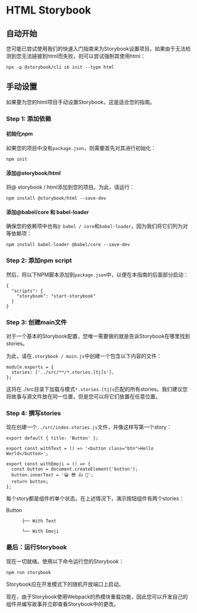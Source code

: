 # HTML Storybook

## 自动开始

您可能已尝试使用我们的快速入门指南来为Storybook设置项目。如果由于无法检测到您无法链接到html而失败，则可以尝试强制其使用html：

```text
npx -p @storybook/cli sb init --type html
```

## 手动设置

如果要为您的html项目手动设置Storybook，这是适合您的指南。

### Step 1: 添加依赖 <a id="step-1-add-dependencies"></a>

#### 初始化npm

如果您的项目中没有`package.json`，则需要首先对其进行初始化：

```text
npm init
```

#### 添加@storybook/html

将@ storybook / html添加到您的项目。为此，请运行：

```text
npm install @storybook/html --save-dev
```

#### 添加@babel/core 和 babel-loader

确保您的依赖项中也有`@ babel / core`和`babel-loader`，因为我们将它们列为对等依赖项：

```text
npm install babel-loader @babel/core --save-dev 
```

### Step 2: 添加npm script <a id="step-2-add-a-npm-script"></a>

然后，将以下NPM脚本添加到`package.json`中，以便在本指南的后面部分启动：

```text
{
  "scripts": {
    "storybook": "start-storybook"
  }
}
```

### Step 3: 创建main文件

对于一个基本的Storybook配置，您唯一需要做的就是告诉Storybook在哪里找到stories。

为此，请在`.storybook / main.js`中创建一个包含以下内容的文件：

```text
module.exports = {
  stories: ['../src/**/*.stories.[tj]s'],
};
```

这将在../src目录下加载与模式`*.stories.[tj]s`匹配的所有stories。我们建议您将故事与源文件放在同一位置，但是您可以将它们放置在任意位置。

### Step 4: 撰写stories <a id="step-4-write-your-stories"></a>

现在创建一个`../src/index.stories.js`文件，并像这样写第一个story：

```text
export default { title: 'Button' };

export const withText = () => '<button class="btn">Hello World</button>';

export const withEmoji = () => {
  const button = document.createElement('button');
  button.innerText = '😀 😎 👍 💯';
  return button;
};
```

每个story都是组件的单个状态。在上述情况下，演示按钮组件有两个stories：

Button 

          ├── With Text 

          └── With Emoji



### 最后：运行Storybook

现在一切就绪。使用以下命令运行您的Storybook：

```text
npm run storybook
```

Storybook应在开发模式下的随机开放端口上启动。

现在，由于Storybook使用Webpack的热模块重载功能，因此您可以开发自己的组件并编写故事并立即查看Storybook中的更改。







